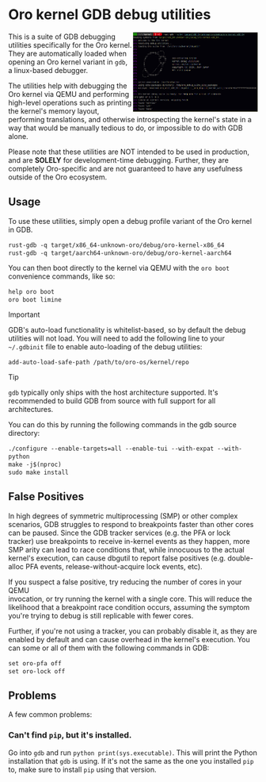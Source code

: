 # Oro kernel GDB debug utilities

<img src="screenshot.jpg" align="right" width="50%">

This is a suite of GDB debugging utilities specifically for the Oro kernel.
They are automatically loaded when opening an Oro kernel variant in
`gdb`, a linux-based debugger.

The utilities help with debugging the Oro kernel via QEMU and performing
high-level operations such as printing the kernel's memory layout, performing
translations, and otherwise introspecting the kernel's state in a way that would
be manually tedious to do, or impossible to do with GDB alone.

Please note that these utilities are NOT intended to be used in production, and
are **SOLELY** for development-time debugging. Further, they are completely
Oro-specific and are not guaranteed to have any usefulness outside of the Oro
ecosystem.

## Usage
To use these utilities, simply open a debug profile variant of the Oro
kernel in GDB.

```shell
rust-gdb -q target/x86_64-unknown-oro/debug/oro-kernel-x86_64
rust-gdb -q target/aarch64-unknown-oro/debug/oro-kernel-aarch64
```

You can then boot directly to the kernel via QEMU with the `oro boot` convenience
commands, like so:

```gdb
help oro boot
oro boot limine
```

> [!IMPORTANT]
> GDB's auto-load functionality is whitelist-based, so by default the
> debug utilities will not load. You will need to add the following line to your
> `~/.gdbinit` file to enable auto-loading of the debug utilities:
>
> ```gdb
> add-auto-load-safe-path /path/to/oro-os/kernel/repo
> ```

> [!TIP]
> `gdb` typically only ships with the host architecture supported. It's recommended
> to build GDB from source with full support for all architectures.
>
> You can do this by running the following commands in the gdb source directory:
> ```shell
> ./configure --enable-targets=all --enable-tui --with-expat --with-python
> make -j$(nproc)
> sudo make install
> ```

## False Positives
In high degrees of symmetric multiprocessing (SMP) or other complex scenarios, GDB
struggles to respond to breakpoints faster than other cores can be paused. Since
the GDB tracker services (e.g. the PFA or lock tracker) use breakpoints to receive
in-kernel events as they happen, more SMP arity can lead to race conditions that,
while innocuous to the actual kernel's execution, can cause dbgutil to report
false positives (e.g. double-alloc PFA events, release-without-acquire lock events,
etc).

If you suspect a false positive, try reducing the number of cores in your QEMU	
invocation, or try running the kernel with a single core. This will reduce the
likelihood that a breakpoint race condition occurs, assuming the symptom you're
trying to debug is still replicable with fewer cores.

Further, if you're not using a tracker, you can probably disable it, as they
are enabled by default and can cause overhead in the kernel's execution. You can
some or all of them with the following commands in GDB:

```
set oro-pfa off
set oro-lock off
```

## Problems

A few common problems:

### Can't find `pip`, but it's installed.

Go into `gdb` and run `python print(sys.executable)`. This will print the
Python installation that `gdb` is using. If it's not the same as the one you
installed `pip` to, make sure to install `pip` using that version.
